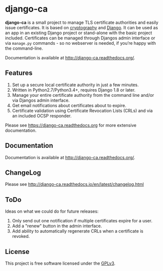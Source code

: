 # django-ca

**django-ca** is a small project to manage TLS certificate authorities and easily issue
certificates.  It is based on [cryptography](https://cryptography.io/) and
[Django](https://www.djangoproject.com/>). It can be used as an app in an existing Django project
or stand-alone with the basic project included.  Certificates can be managed through Djangos admin
interface or via `manage.py` commands - so no webserver is needed, if you’re happy with the
command-line.

Documentation is available at http://django-ca.readthedocs.org/.

## Features

1. Set up a secure local certificate authority in just a few minutes.
2. Written in Python2.7/Python3.4+, requires Django 1.8 or later.
3. Manage your entire certificate authority from the command line and/or via
   Djangos admin interface.
4. Get email notifications about certificates about to expire.
5. Certificate validation using Certificate Revocation Lists (CRLs) and via an included OCSP
   responder.

Please see https://django-ca.readthedocs.org for more extensive documentation.

## Documentation

Documentation is available at http://django-ca.readthedocs.org/.

## ChangeLog

Please see http://django-ca.readthedocs.io/en/latest/changelog.html

## ToDo

Ideas on what we could do for future releases:

1. Only send out one notification if multiple certificates expire for a user.
2. Add a "renew" button in the admin interface.
3. Add ability to automatically regenerate CRLs when a certificate is revoked.

## License

This project is free software licensed under the [GPLv3](http://www.gnu.org/licenses/gpl.txt).
